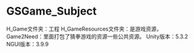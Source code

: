 # GSGame_Subject
H_Game文件夹：工程
H_GameResources文件夹：是游戏资源，
Game2Need：里面打包了猜拳游戏的资源一些公共资源。
Unity版本：5.3.2
NGUI版本：3.9.9
